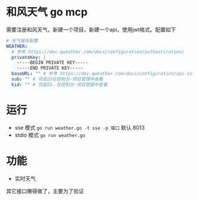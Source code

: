 # 和风天气 go mcp
需要注册和风天气，新建一个项目，新建一个api，使用jwt格式。配置如下
```yaml
# 天气服务配置
WEATHER:
  # 参考 https://dev.qweather.com/docs/configuration/authentication/
  privateKey: |
    -----BEGIN PRIVATE KEY-----
    -----END PRIVATE KEY-----
  baseURL: "" # 参考 https://dev.qweather.com/docs/configuration/api-config/#api-host
  sub: "" # 项目ID在控制台-项目管理中查看
  kid: "" # 凭据ID，在控制台-项目管理中查看
```


# 运行

- sse 模式  `go run weather.go -t sse -p 端口` 默认 8013
- stdio 模式 `go run weather.go`
  

# 功能
- 实时天气

其它接口懒得做了，主要为了验证
